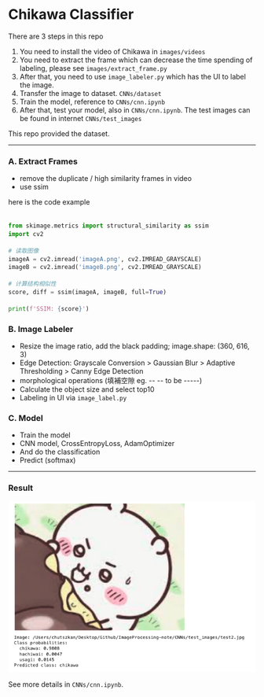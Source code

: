 # Chikawa Classifier

There are 3 steps in this repo

1. You need to install the video of Chikawa in `images/videos`
2. You need to extract the frame which can decrease the time spending of labeling, please see `images/extract_frame.py`
3. After that, you need to use `image_labeler.py` which has the UI to label the image.
4. Transfer the image to dataset. `CNNs/dataset`
5. Train the model, reference to `CNNs/cnn.ipynb`
6. After that, test your model, also in `CNNs/cnn.ipynb`. The test images can be found in internet `CNNs/test_images`

This repo provided the dataset.

---

### A. Extract  Frames
- remove the duplicate / high similarity frames in video
- use ssim

here is the code example

```python

from skimage.metrics import structural_similarity as ssim
import cv2

# 读取图像
imageA = cv2.imread('imageA.png', cv2.IMREAD_GRAYSCALE)
imageB = cv2.imread('imageB.png', cv2.IMREAD_GRAYSCALE)

# 计算结构相似性
score, diff = ssim(imageA, imageB, full=True)

print(f'SSIM: {score}')

```

### B. Image Labeler
- Resize the image ratio, add the black padding; image.shape: (360, 616, 3)
- Edge Detection: Grayscale Conversion > Gaussian Blur > Adaptive Thresholding > Canny Edge Detection
- morphological operations (填補空隙 eg. -- -- to be -----)
- Calculate the object size and select top10
- Labeling in UI via  `image_label.py`

### C. Model
- Train the model 
- CNN model, CrossEntropyLoss, AdamOptimizer
- And do the classification
- Predict (softmax)
  
---

### Result

<p align="center">
  <img src="result.jpg" alt="Result">
</p>

See more details in `CNNs/cnn.ipynb`.